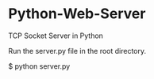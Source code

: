 # Python-Web-Server
TCP Socket Server in Python

Run the server.py file in the root directory.

$ python server.py
